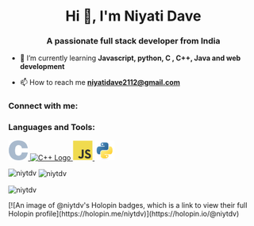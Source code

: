 <h1 align="center">Hi 👋, I'm Niyati Dave</h1>
<h3 align="center">A passionate full stack developer from India</h3>
<!-- <p align="left"> <img src="https://komarev.com/ghpvc/?username=niytdv&label=Profile%20views&color=0e75b6&style=flat" alt="niytdv" /> </p> -->

- 🌱 I’m currently learning **Javascript, python, C , C++, Java and web development**

- 📫 How to reach me **niyatidave2112@gmail.com**

<h3 align="left">Connect with me:</h3>
<p align="left">
</p>

<h3 align="left">Languages and Tools:</h3>
<p align="left"> <a href="https://www.cprogramming.com/" target="_blank" rel="noreferrer"> <img src="https://raw.githubusercontent.com/devicons/devicon/master/icons/c/c-original.svg" alt="c" width="40" height="40"/> </a> <a  href="https://www.cppprogramming.com/" target="_blank" rel="noreferrer"> <img src="https://raw.githubusercontent.com/isocpp/logos/master/cpp_logo.png" alt="C++ Logo" width="40" height="40" /> </a> <a  href="https://developer.mozilla.org/en-US/docs/Web/JavaScript" target="_blank" rel="noreferrer"> <img src="https://raw.githubusercontent.com/devicons/devicon/master/icons/javascript/javascript-original.svg" alt="javascript" width="40" height="40"/> </a> <a  href="https://www.python.org" target="_blank" rel="noreferrer"> <img src="https://raw.githubusercontent.com/devicons/devicon/master/icons/python/python-original.svg" alt="python" width="40" height="40"/> </a> </p>

<p><img align="left" src="https://github-readme-stats.vercel.app/api/top-langs?username=niytdv&show_icons=true&locale=en&layout=compact" alt="niytdv" /></p>

<p>&nbsp;<img align="center" src="https://github-readme-stats.vercel.app/api?username=niytdv&show_icons=true&locale=en" alt="niytdv" /></p>

<p><img align="center" src="https://github-readme-streak-stats.herokuapp.com/?user=niytdv&" alt="niytdv" /></p>
[![An image of @niytdv's Holopin badges, which is a link to view their full Holopin profile](https://holopin.me/niytdv)](https://holopin.io/@niytdv)
